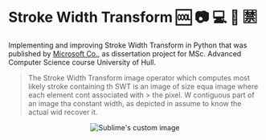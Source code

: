# Stroke Width Transform 🆒 :camera: :computer: :eyes: :u7981:

Implementing and improving Stroke Width Transform in Python that was published by [Microsoft Co.](https://www.microsoft.com/en-us/research/wp-content/uploads/2016/02/201020CVPR20TextDetection.pdf), as 
dissertation project for MSc. Advanced Computer Science course University of Hull.

> The Stroke Width Transform image operator which computes most likely stroke containing th SWT is an image of size equa image where each element cont associated with > the pixel. W contiguous part of an image tha constant width, as depicted in assume to know the actual wid recover it. 


<p align="center">
  <img src="https://user-images.githubusercontent.com/57722793/184636475-5f465146-dc10-49e3-b9b7-7bbc48ac23dc.png" alt="Sublime's custom image"/>
</p>
